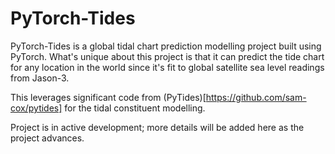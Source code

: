 # PyTorch-Tides
PyTorch-Tides is a global tidal chart prediction modelling project built using PyTorch. What's unique about this project is that it can predict the tide chart for any location in the world since it's fit to global satellite sea level readings from Jason-3.

This leverages significant code from (PyTides)[https://github.com/sam-cox/pytides] for the tidal constituent modelling.

Project is in active development; more details will be added here as the project advances.

